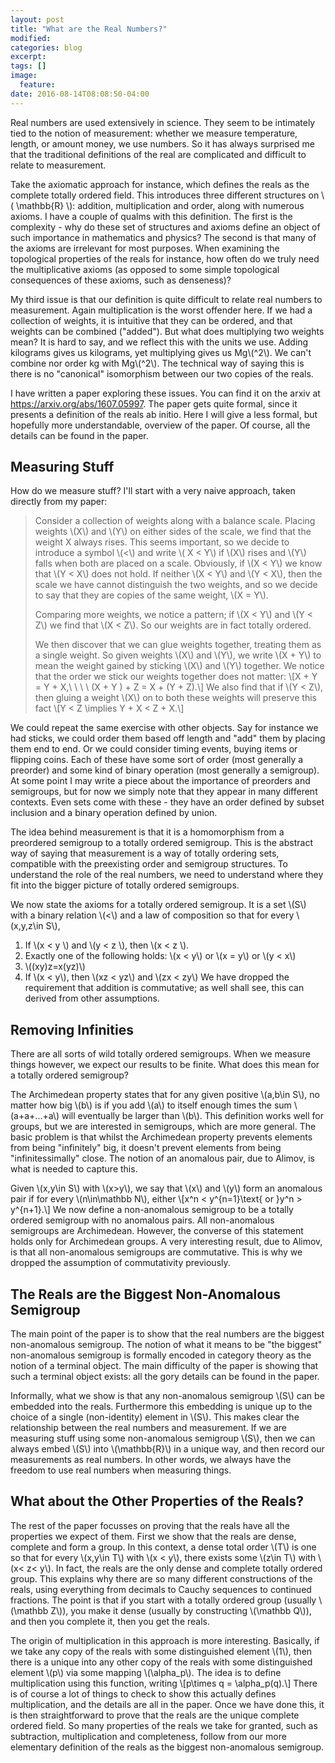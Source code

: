 ```yaml
---
layout: post
title: "What are the Real Numbers?"
modified:
categories: blog
excerpt:
tags: []
image:
  feature:
date: 2016-08-14T08:08:50-04:00
---
```


Real numbers are used extensively in science. They seem to be intimately tied to the notion of measurement: whether we measure temperature, length, or amount money, we use numbers. So it has always surprised me that the traditional definitions of the real are complicated and difficult to relate to measurement.

Take the axiomatic approach for instance, which defines the reals as the complete totally ordered field. This introduces three different structures on \\( \mathbb{R} \\): addition, multiplication and order, along with numerous axioms. I have a couple of qualms with this definition. The first is the complexity - why do these set of structures and axioms define an object of such importance in mathematics and physics? The second is that many of the axioms are irrelevant for most purposes. When examining the topological properties of the reals for instance, how often do we truly need the multiplicative axioms (as opposed to some simple topological consequences of these axioms, such as denseness)?

My third issue is that our definition is quite difficult to relate real numbers to measurement. Again multiplication is the worst offender here. If we had a collection of weights, it is intuitive that they can be ordered, and that weights can be combined ("added"). But what does multiplying two weights mean? It is hard to say, and we reflect this with the units we use. Adding kilograms gives us kilograms, yet multiplying gives us Mg\\(^2\\). We can't combine nor order kg with Mg\\(^2\\). The technical way of saying this is there is no "canonical" isomorphism between our two copies of the reals.

I have written a paper exploring these issues. You can find it on the arxiv at <https://arxiv.org/abs/1607.05997>. The paper gets quite formal, since it presents a definition of the reals ab initio. Here I will give a less formal, but hopefully more understandable, overview of the paper. Of course, all the details can be found in the paper.

## Measuring Stuff
How do we measure stuff? I'll start with a very naive approach, taken directly from my paper:

>Consider a collection of weights along with a balance scale. Placing weights \\(X\\) and \\(Y\\) 
>on either sides of the scale, we find that the weight X always rises. This seems important, 
>so we decide to introduce a symbol \\(<\\)  and write \\( X < Y\\) if \\(X\\) rises and \\(Y\\)
>falls when both are placed on a scale. Obviously, if \\(X < Y\\) we know that \\(Y < X\\) does 
>not hold. If neither \\(X < Y\\) and \\(Y < X\\), then the scale we have cannot distinguish the 
>two weights, and so we decide to say that they are copies of the same weight, \\(X = Y\\).
>
>Comparing more weights, we notice a pattern; if \\(X < Y\\) and \\(Y < Z\\) we find that \\(X < Z\\).
>So our weights are in fact totally ordered.
>
>We then discover that we can glue weights together, treating them as a single weight. So given weights
> \\(X\\) and \\(Y\\), we write \\(X + Y\\) to mean the weight gained by sticking \\(X\\) and \\(Y\\)
> together. We notice that the order we stick our weights together does not matter:
>\\[X + Y = Y + X,\ \ \ \ (X + Y ) + Z = X + (Y + Z).\\]
>We also find that if \\(Y < Z\\), then gluing a weight \\(X\\) on to both these weights will preserve 
>this fact
>\\[Y < Z \implies Y + X < Z + X.\\]

We could repeat the same exercise with other objects. Say for instance we had sticks, we could order them based off length and "add" them by placing them end to end. Or we could consider timing events, buying items or flipping coins. Each of these have some sort of order (most generally a preorder) and some kind of binary operation (most generally a semigroup). At some point I may write a piece about the importance of preorders and semigroups, but for now we simply note that they appear in many different contexts. Even sets come with these - they have an order defined by subset inclusion and a binary operation defined by union.

The idea behind measurement is that it is a homomorphism from a preordered semigroup to a totally ordered semigroup. This is the abstract way of saying that measurement is a way of totally ordering sets, compatible with the preexisting order and semigroup structures. To understand the role of the real numbers, we need to understand where they fit into the bigger picture of totally ordered semigroups. 

We now state the axioms for a totally ordered semigroup. It is a set \\(S\\) with a binary relation \\(<\\) and a law of composition so that for every \\(x,y,z\in S\\),
1. If \\(x < y \\) and \\(y < z \\), then \\(x < z \\).
2. Exactly one of the following holds: \\(x < y\\) or \\(x = y\\) or \\(y < x\\)
3. \\((xy)z=x(yz)\\)
4. If \\(x < y\\), then \\(xz < yz\\) and \\(zx < zy\\)
We have dropped the requirement that addition is commutative; as well shall see, this can derived from other assumptions.

## Removing Infinities
There are all sorts of wild totally ordered semigroups. When we measure things however, we expect our results to be finite. What does this mean for a totally ordered semigroup?

The Archimedean property states that for any given positive \\(a,b\in S\\), no matter how big \\(b\\) is if you add \\(a\\) to itself enough times the sum \\(a+a+...+a\\) will eventually be larger than \\(b\\). This definition works well for groups, but we are interested in semigroups, which are more general. The basic problem is that whilst the Archimedean property prevents elements from being "infinitely" big, it doesn't prevent elements from being "infinitessimally" close. The notion of an anomalous pair, due to Alimov, is what is needed to capture this.

Given \\(x,y\in S\\) with \\(x>y\\), we say that \\(x\\) and \\(y\\) form an anomalous pair if for every \\(n\in\mathbb N\\), either
\\[x^n < y^{n=1}\text{  or  }y^n > y^{n+1}.\\]
We now define a non-anomalous semigroup to be a totally ordered semigroup with no anomalous pairs. All non-anomalous semigroups are Archimedean. However, the converse of this statement holds only for Archimedean groups. A very interesting result, due to Alimov, is that all non-anomalous semigroups are commutative. This is why we dropped the assumption of commutativity previously. 

## The Reals are the Biggest Non-Anomalous Semigroup
The main point of the paper is to show that the real numbers are the biggest non-anomalous semigroup. The notion of what it means to be "the biggest" non-anomalous semigroup is formally encoded in category theory as the notion of a terminal object. The main difficulty of the paper is showing that such a terminal object exists: all the gory details can be found in the paper.

Informally, what we show is that any non-anomalous semigroup \\(S\\) can be embedded into the reals. Furthermore this embedding is unique up to the choice of a single (non-identity) element in \\(S\\). This makes clear the relationship between the real numbers and measurement. If we are measuring stuff using some non-anomalous semigroup \\(S\\), then we can always embed \\(S\\) into \\(\mathbb{R}\\) in a unique way, and then record our measurements as real numbers. In other words, we always have the freedom to use real numbers when measuring things. 

## What about the Other Properties of the Reals?
The rest of the paper focusses on proving that the reals have all the properties we expect of them. First we show that the reals are dense, complete and form a group. In this context, a dense total order \\(T\\) is one so that for every \\(x,y\in T\\) with \\(x < y\\), there exists some \\(z\in T\\) with \\(x< z< y\\). In fact, the reals are the only dense and complete totally ordered group. This explains why there are so many different constructions of the reals, using everything from decimals to Cauchy sequences to continued fractions. The point is that if you start with a totally ordered group (usually \\(\mathbb Z\\)), you make it dense (usually by constructing \\(\mathbb Q\\)), and then you complete it, then you get the reals.

The origin of multiplication in this approach is more interesting. Basically, if we take any copy of the reals with some distinguished element \\(1\\), then there is a unique into any other copy of the reals with some distinguished element \\(p\\) via some mapping \\(\alpha_p\\). The idea is to define multiplication using this function, writing
\\[p\times q = \alpha_p(q).\\]
There is of course a lot of things to check to show this actually defines multiplication, and the details are all in the paper. Once we have done this, it is then straightforward to prove that the reals are the unique complete ordered field. So many properties of the reals we take for granted, such as subtraction, multiplication and completeness, follow from our more elementary definition of the reals as the biggest non-anomalous semigroup.